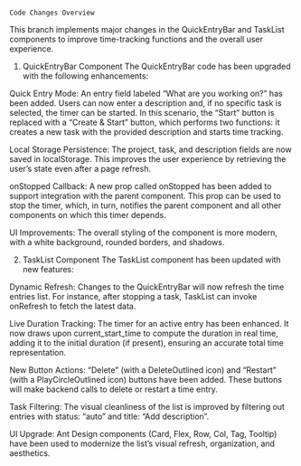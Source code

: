                                                                                                         Code Changes Overview
This branch implements major changes in the QuickEntryBar and TaskList components to improve time-tracking functions and the overall user experience.

1. QuickEntryBar Component
The QuickEntryBar code has been upgraded with the following enhancements:

Quick Entry Mode: An entry field labeled “What are you working on?” has been added. Users can now enter a description and, if no specific task is selected, the timer can be started. In this scenario, the “Start” button is replaced with a “Create & Start” button, which performs two functions: it creates a new task with the provided description and starts time tracking.

Local Storage Persistence: The project, task, and description fields are now saved in localStorage. This improves the user experience by retrieving the user’s state even after a page refresh.

onStopped Callback: A new prop called onStopped has been added to support integration with the parent component. This prop can be used to stop the timer, which, in turn, notifies the parent component and all other components on which this timer depends.

UI Improvements: The overall styling of the component is more modern, with a white background, rounded borders, and shadows.

2. TaskList Component
The TaskList component has been updated with new features:

Dynamic Refresh: Changes to the QuickEntryBar will now refresh the time entries list. For instance, after stopping a task, TaskList can invoke onRefresh to fetch the latest data.

Live Duration Tracking: The timer for an active entry has been enhanced. It now draws upon current_start_time to compute the duration in real time, adding it to the initial duration (if present), ensuring an accurate total time representation.

New Button Actions: “Delete” (with a DeleteOutlined icon) and “Restart” (with a PlayCircleOutlined icon) buttons have been added. These buttons will make backend calls to delete or restart a time entry.

Task Filtering: The visual cleanliness of the list is improved by filtering out entries with status: “auto” and title: “Add description”.

UI Upgrade: Ant Design components (Card, Flex, Row, Col, Tag, Tooltip) have been used to modernize the list’s visual refresh, organization, and aesthetics.
